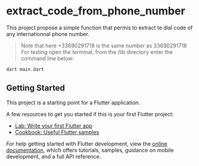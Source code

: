 # extract_code_from_phone_number

This project propose a simple function that permis to extract te dial code of any internationnal phone number.
> Note that here +33690291718 is the same number as 33690291718
> For testing open the terminal, from the /lib directory enter the command line below:
```dart
dart main.dart
```
## Getting Started

This project is a starting point for a Flutter application.

A few resources to get you started if this is your first Flutter project:

- [Lab: Write your first Flutter app](https://docs.flutter.dev/get-started/codelab)
- [Cookbook: Useful Flutter samples](https://docs.flutter.dev/cookbook)

For help getting started with Flutter development, view the
[online documentation](https://docs.flutter.dev/), which offers tutorials,
samples, guidance on mobile development, and a full API reference.
